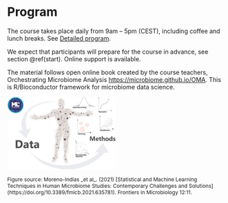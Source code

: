 # Program

The course takes place daily from 9am – 5pm (CEST), including
coffee and lunch breaks. See [Detailed program](https://www.ru.nl/publish/pages/1026487/brain_bacteria_and_behaviour_-_understanding_the_gut-brain_axis-rss2022-v3.pdf).

We expect that participants will prepare for the course in advance, see section
\@ref(start). Online support is available.

The material follows open online book created by the course teachers,
Orchestrating Microbiome Analysis
https://microbiome.github.io/OMA. This is R/Bioconductor framework for
microbiome data science.

<img src="fig.png" alt="ML4microbiome" width="50%"/>
<p style="font-size:12px">Figure source: Moreno-Indias _et al_. (2021) [Statistical and Machine Learning Techniques in Human Microbiome Studies: Contemporary Challenges and Solutions](https://doi.org/10.3389/fmicb.2021.635781). Frontiers in Microbiology 12:11.</p>


